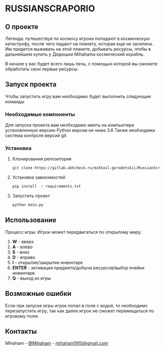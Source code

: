 # RUSSIANSCRAPORIO

## О проекте

Легенда: путешествуя по космосу игроки попадают в космическую катастрофу, после чего падают на планету, которая еще не заселена. Им придется выживать на этой планете, добывать ресурсы, чтобы в дальнейшем купить у Дядюшки Mihahama космический корабль.

В начале у вас будет всего лишь печь, с помощью которой вы сможете обработать свои первые ресурсы.

## Запуск проекта

Чтобы запустить игру вам необходимо будет выполнить следующие команды

### Необходимые компоненты

Для запуска проекта вам необходимо иметь на компьютере установленную версию Python версии не ниже 3.6
Также необходима система контроля версий git

### Установка

1. Клонирования репозитория
   ```sh
   git clone https://gitlab.akhcheck.ru/mikhail.gorodetskii/RussianScraporioGame
   ```
2. Установка зависимостей
   ```sh
   pip install -r requirements.txt
   ```
3. Запустить проект
   ```py
   python main.py
   ```

## Использование

Процесс игры:
Игрок может передвигаться по открытому миру:
1. **W** - вверх
2. **A** - влево
3. **S** - вниз
4. **D** - вправо
5. **I** - открытие/закрытие инвентаря
6. **ENTER** - активация предмета/добыча ресурсов/выбор ячейки инвентаря.
7. **Q** - выход из игры

## Возможные ошибки

Если при запуске игры игрок попал в поле с водой, то необходимо перезапустить игру, так как далее игрок не сможет перемещаться по игровому полю

## Контакты

Mihaham - [@Mihaham](https://t.me/Mihaham) - mihaham1910@gmail.com


